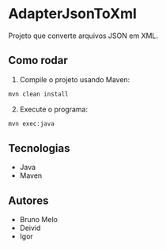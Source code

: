 # AdapterJsonToXml

Projeto que converte arquivos JSON em XML.

## Como rodar

1. Compile o projeto usando Maven:

```bash
mvn clean install
```

2. Execute o programa:

```bash
mvn exec:java
```

## Tecnologias

- Java
- Maven

## Autores

- Bruno Melo  
- Deivid  
- Igor
